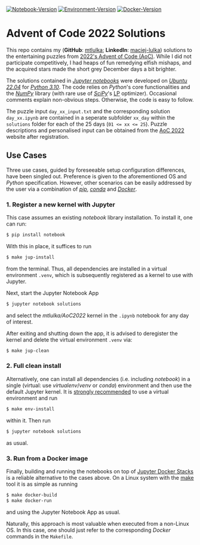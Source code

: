 [![Notebook-Version](https://github.com/mtlulka/AoC2022/actions/workflows/makefile.yml/badge.svg)](https://github.com/mtlulka/AoC2022/actions/workflows/makefile.yml)
[![Environment-Version](https://github.com/mtlulka/AoC2022/actions/workflows/env_makefile.yml/badge.svg)](https://github.com/mtlulka/AoC2022/actions/workflows/env_makefile.yml)
[![Docker-Version](https://github.com/mtlulka/AoC2022/actions/workflows/docker-image.yml/badge.svg)](https://github.com/mtlulka/AoC2022/actions/workflows/docker-image.yml)

# Advent of Code 2022 Solutions

This repo contains my (**GitHub**: [mtlulka](https://github.com/mtlulka);  **LinkedIn**: [maciej-lulka](https://linkedin.com/in/maciej-lulka)) solutions to the entertaining puzzles from [2022's Advent of Code (AoC)](https://adventofcode.com/2022/about).
While I did not participate competitively, I had heaps of fun remedying elfish mishaps, and the acquired stars made the short grey December days a bit brighter.

The solutions contained in [*Jupyter notebooks*](http://jupyter.org/) were developed on [*Ubuntu 22.04*](https://ubuntu.com/) for [*Python 3.10*](https://www.python.org/).
The code relies on *Python*'s core functionalities and the [*NumPy*](https://numpy.org/) library (with rare use of [*SciPy*](https://scipy.org/)'s [LP](https://en.wikipedia.org/wiki/Linear_programming) optimizer).
Occasional comments explain non-obvious steps. Otherwise, the code is easy to follow.

The puzzle input `day_xx_input.txt` and the corresponding solution `day_xx.ipynb` are contained in a seperate subfolder `xx_day` within the `solutions` folder for each of the 25 days (`01 <= xx <= 25`). Puzzle descriptions and personalised input can be obtained from the [AoC 2022](https://adventofcode.com/2022) website after registration.

## Use Cases

Three use cases, guided by foreseeable setup configuration differences, have been singled out.
Preference is given to the aforementioned OS and *Python* specification.
However, other scenarios can be easily addressed by the user via a combination of [*pip*](https://pip.pypa.io/), [*conda*](https://docs.conda.io/) and [*Docker*](https://www.docker.com/).

### 1. Register a new kernel with Jupyter

This case assumes an existing *notebook* library installation. To install it, one can run:

```sh
$ pip install notebook
```

With this in place, it suffices to run
```sh
$ make jup-install
```
from the terminal.
Thus, all dependencies are installed in a virtual environment `.venv`, which is subsequently registered as a kernel to use with Jupyter.

Next, start the Jupyter Notebook App
```sh
$ jupyter notebook solutions
```
and select the *mtlulka/AoC2022* kernel in the `.ipynb` notebook for any day of interest.

After exiting and shutting down the app, it is advised to deregister the kernel and delete the virtual environment `.venv` via:

```sh
$ make jup-clean
```

### 2. Full clean install

Alternatively, one can install all dependencies (i.e. including *notebook*) in a single (virtual: use *virtualenv*/*venv* or *conda*) environment and then use the default Jupyter kernel.
 It is <ins>strongly recommended</ins> to use a virtual environment and run
```sh
$ make env-install
```
within it.
Then run
```sh
$ jupyter notebook solutions
```
as usual.

### 3. Run from a Docker image

Finally, building and running the notebooks on top of [Jupyter Docker Stacks](https://jupyter-docker-stacks.readthedocs.io/) is a reliable alternative to the cases above.
On a Linux system with the [make](https://www.gnu.org/software/make/) tool it is as simple as running
```sh
$ make docker-build
$ make docker-run
```
and using the Jupyter Notebook App as usual.

Naturally, this approach is most valuable when executed from a non-Linux OS.
In this case, one should just refer to the corresponding *Docker* commands in the `Makefile`.
